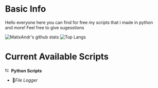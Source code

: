 # Basic Info

Hello everyone here you can find for free my scripts that i made in python and more! Feel free to give sugesstions

![MatixAndr's github stats](https://github-readme-stats.vercel.app/api?username=matixandr09&show_icons=true&theme=radical) ![Top Langs](https://github-readme-stats.vercel.app/api/top-langs/?username=matixandr09&hide_progress=true)

# Current Available Scripts

<img src="https://cdn.discordapp.com/attachments/1174656852596903976/1174656875153866762/Bez_nazwy-1.png?ex=65686377&is=6555ee77&hm=fb9c06a56d067121eec3ba767c715cd1f13bb0b1167df48b6974caa08b3eef5a" width="16" height="16" alt="tcp"> **Python Scripts**
  - 📰*File Logger*
